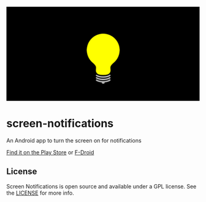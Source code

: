 ![](images/banner.png)

screen-notifications
====================

An Android app to turn the screen on for notifications

[Find it on the Play Store](https://play.google.com/store/apps/details?id=com.lukekorth.screennotifications)
or [F-Droid](http://f-droid.org/repository/browse/?fdid=com.lukekorth.screennotifications)

## License

Screen Notifications is open source and available under a GPL license. See the [LICENSE](COPYING)
for more info.
